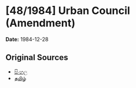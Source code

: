 # [48/1984] Urban Council (Amendment)

**Date:** 1984-12-28

## Original Sources

- [සිංහල](https://documents.gov.lk/view/acts/1984/12/48-1984_S.pdf)
- [தமிழ்](https://documents.gov.lk/view/acts/1984/12/48-1984_T.pdf)
